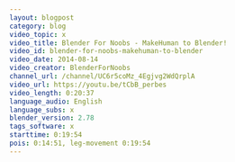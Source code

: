 ```yaml
---
layout: blogpost
category: blog
video_topic: x
video_title: Blender For Noobs - MakeHuman to Blender!
video_id: blender-for-noobs-makehuman-to-blender
video_date: 2014-08-14
video_creator: BlenderForNoobs
channel_url: /channel/UC6r5coMz_4Egjvg2WdQrplA
video_url: https://youtu.be/tCbB_perbes
video_length: 0:20:37
language_audio: English
language_subs: x
blender_version: 2.78
tags_software: x
starttime: 0:19:54
pois: 0:14:51, leg-movement 0:19:54
---
```

